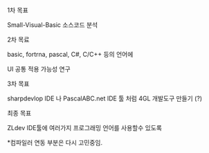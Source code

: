 1차 목표

Small-Visual-Basic 소스코드 분석


2차 목료

basic, fortrna, pascal, C#, C/C++ 등의 언어에

UI 공통 적용 가능성 연구


3차 목표

sharpdevlop IDE 나 PascalABC.net  IDE 툴 처럼 4GL 개발도구 만들기 (?)


최종 목표

ZLdev IDE툴에 여러가지 프로그래밍 언어를 사용할수 있도록


*컴파일러 연동 부분은 다시 고민중임.
